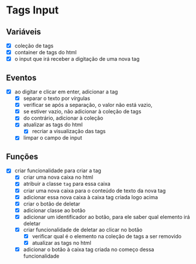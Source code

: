 # Tags Input

## Variáveis

- [x] coleção de tags 
- [x] container de tags do html
- [x] o input que irá receber a digitação de uma nova tag

## Eventos

- [x] ao digitar e clicar em enter, adicionar a tag
    - [x] separar o texto por vírgulas
    - [x] verificar se após a separação, o valor não está vazio, 
    - [x] se estiver vazio, não adicionar à coleção de tags
    - [x] do contrário, adicionar à coleção
    - [x] atualizar as tags do html
        - [x] recriar a visualização das tags
    - [x] limpar o campo de input

## Funções

- [x] criar funcionalidade para criar a tag
    - [x] criar uma nova caixa no html
    - [x] atribuir a classe `tag` para essa caixa
    - [x] criar uma nova caixa para o conteúdo de texto da nova tag
    - [x] adicionar essa nova caixa à caixa tag criada logo acima
    - [x] criar o botão de deletar
    - [x] adicionar classe ao botão
    - [x] adicionar um identificador ao botão, para ele saber qual elemento irá deletar
    - [x] criar funcionalidade de deletar ao clicar no botão
        - [x] verificar qual é o elemento na coleção de tags a ser removido
        - [x] atualizar as tags no html
    - [x] adicionar o botão à caixa tag criada no começo dessa funcionalidade